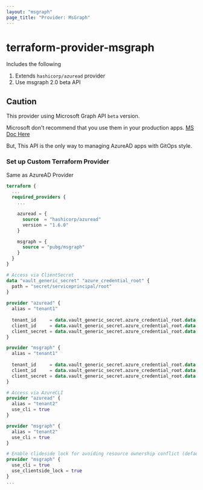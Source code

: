 ```yaml
---
layout: "msgraph"
page_title: "Provider: MsGraph"
---
```


# terraform-provider-msgraph
Includes the following
1. Extends `hashicorp/azuread` provider
2. Use msgraph 2.0 beta API

## Caution
This provider using Microsoft Graph API `beta` version.

Microsoft don't recommend that you use them in your production apps. [MS Doc Here](https://docs.microsoft.com/ko-kr/graph/api/overview?view=graph-rest-beta)

But, This API is the only way to managing AzureAD apps with GitOps style.

### Set up Custom Terraform Provider

Same as AzureAD Provider

```terraform
terraform {
  ...
  required_providers {
    ...

    azuread = {
      source  = "hashicorp/azuread"
      version = "1.6.0"
    }

    msgraph = {
      source = "pubg/msgraph"
    }
  }
}

# Access via ClientSecret 
data "vault_generic_secret" "azure_credential_root" {
  path = "secret/serviceprincipal/root"
}
        
provider "azuread" {
  alias = "tenant1"        
        
  tenant_id     = data.vault_generic_secret.azure_credential_root.data["tenant_id"]
  client_id     = data.vault_generic_secret.azure_credential_root.data["client_id"]
  client_secret = data.vault_generic_secret.azure_credential_root.data["client_secret"]
}

provider "msgraph" {
  alias = "tenant1"
          
  tenant_id     = data.vault_generic_secret.azure_credential_root.data["tenant_id"]
  client_id     = data.vault_generic_secret.azure_credential_root.data["client_id"]
  client_secret = data.vault_generic_secret.azure_credential_root.data["client_secret"]
}

# Access via AzureCLI
provider "azuread" {
  alias = "tenant2"
  use_cli = true
}

provider "msgraph" {
  alias = "tenant2"
  use_cli = true
}

# Enable clideside lock for avoiding resource ownership conflict (default: false)
provider "msgraph" {
  use_cli = true
  use_clientside_lock = true
}
...
```
